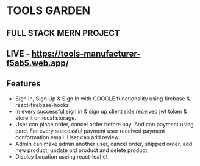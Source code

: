 # TOOLS GARDEN

## FULL STACK MERN PROJECT

## LIVE - https://tools-manufacturer-f5ab5.web.app/

## Features

- Sign In, Sign Up & Sign In with GOOGLE functionality using firebase & react-firebase-hooks
- In every successful sign in & sign up client side received jwt token & store it on local storage.
- User can place order, cancel order before pay. And can payment using card. For every successful payment user received payment conformation email. User can add review.
- Admin can make admin another user, cancel order, shipped order, add new product, update old product and delete product.
- Display Location useing react-leaflet
